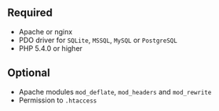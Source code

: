 Required
--------

* Apache or nginx
* PDO driver for `SQLite`, `MSSQL`,  `MySQL` or `PostgreSQL`
* PHP 5.4.0 or higher


Optional
--------

* Apache modules `mod_deflate`, `mod_headers` and `mod_rewrite`
* Permission to `.htaccess`
